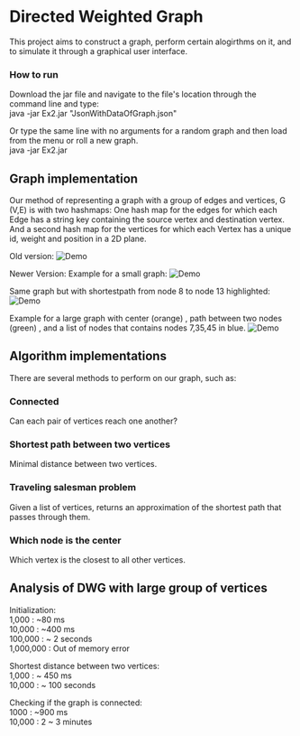 # Directed Weighted Graph
This project aims to construct a graph, perform certain alogirthms on it, and to simulate it through a graphical user interface.

### How to run
Download the jar file and navigate to the file's location through the command line and type: <br />
java -jar Ex2.jar "JsonWithDataOfGraph.json" <br />

Or type the same line with no arguments for a random graph and then load from the menu or roll a new graph. <br />
java -jar Ex2.jar

## Graph implementation
Our method of representing a graph with a group of edges and vertices, G (V,E) is with two hashmaps:
One hash map for the edges for which each Edge has a string key containing the source vertex and destination vertex.
And a second hash map for the vertices for which each Vertex has a unique id, weight and position in a 2D plane.

Old version:
![Demo](https://github.com/bfwontcodewithme/Ex2_OOP/blob/main/Examples/Psuedo-3d%20graph%20simulation_2.gif)

Newer Version:
Example for a small graph:
![Demo](https://github.com/bfwontcodewithme/Ex2_OOP/blob/main/Examples/Example2)

Same graph but with shortestpath from node 8 to node 13 highlighted:
![Demo](https://github.com/bfwontcodewithme/Ex2_OOP/blob/main/Examples/Example2_path_8_13.png)

Example for a large graph with center (orange) , path between two nodes (green) , and a list of nodes that contains nodes 7,35,45 in blue.
![Demo](https://github.com/bfwontcodewithme/Ex2_OOP/blob/main/Examples/Example3_tsp_center_shortestPath.png)


## Algorithm implementations
There are several methods to perform on our graph, such as:
### Connected
Can each pair of vertices reach one another?
### Shortest path between two vertices
Minimal distance between two vertices.
### Traveling salesman problem
Given a list of vertices, returns an approximation of the shortest path that passes through them.
### Which node is the center
Which vertex is the closest to all other vertices.

## Analysis of DWG with large group of vertices
Initialization:  <br />
1,000 : ~80 ms <br />
10,000 : ~400 ms <br />
100,000 : ~ 2 seconds <br />
1,000,000 : Out of memory error <br />

Shortest distance between two vertices: <br />
1,000 : ~ 450 ms  <br />
10,000 :  ~ 100 seconds <br />

Checking if the graph is connected:  <br />
1000 : ~900 ms <br />
10,000 :  2 ~ 3 minutes <br />


